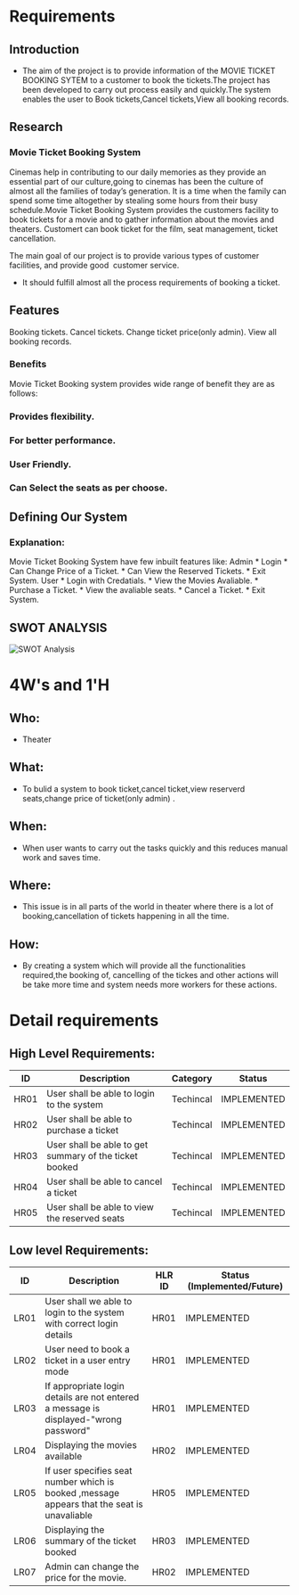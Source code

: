 # Requirements
## Introduction
 * The aim of the project is to provide information of the MOVIE TICKET BOOKING SYTEM to a customer to book  the tickets.The project has been developed to carry out process easily and quickly.The system enables the user to Book tickets,Cancel tickets,View all booking records.

## Research
### Movie Ticket Booking System
Cinemas help in contributing to our daily memories as they provide an essential part of our culture,going to cinemas has been the culture of almost all the families of today’s generation. It is a time when the family can spend some time altogether by stealing some hours from their busy schedule.Movie Ticket Booking System provides the customers facility to book tickets for a movie and to gather information about the movies and theaters. Customert can book ticket for the film, seat management, ticket cancellation.

The main goal of our project is to provide various types of customer facilities, and provide good  customer service. 

* It should fulfill almost all the process requirements of booking a ticket.	

## Features
Booking tickets.
Cancel tickets.
Change ticket price(only admin).
View all booking records.
### Benefits

Movie Ticket Booking system provides wide range of benefit they are as follows:

### Provides flexibility.

### For better performance.

### User Friendly.

### Can Select the seats as per choose.



<!--
## Cost and Features with Time 
| Time | Feature | Cost |
| ----- | ----- | ----- |
| 10
-->
## Defining Our System
### Explanation:
Movie Ticket Booking System have few inbuilt features like:
      Admin
    * Login 
    * Can Change Price of a Ticket.
    * Can View the Reserved Tickets.
    * Exit System.
      User
    * Login with Credatials.
    * View the Movies Avaliable.
    * Purchase a Ticket.
    * View the avaliable seats.
    * Cancel a Ticket.
    * Exit System.
   



   

## SWOT ANALYSIS
![SWOT Analysis](https://github.com/goutami8989/Stepin_Movie-Ticket-Booking-System/blob/main/1_Requirements/swot-analysis.PNG)

# 4W&#39;s and 1&#39;H

## Who:
* Theater

## What:
* To bulid a system to book ticket,cancel ticket,view reserverd seats,change price of ticket(only admin) .

## When:
* When user wants to carry out the tasks quickly and this reduces manual work and saves time.

## Where:
* This issue is in all parts of the world in theater where there is a lot of booking,cancellation of tickets happening in all the time.

## How:
* By creating a system which will provide all the functionalities required,the booking of, cancelling of the tickes and other actions will be take more time and system needs more workers for these actions.

# Detail requirements
## High Level Requirements: 
| ID | Description | Category | Status | 
| ----- | ----- | ------- | ---------|
| HR01 | User shall be able to login to the system| Techincal | IMPLEMENTED | 
| HR02 | User shall be able to purchase a ticket | Techincal | IMPLEMENTED |
| HR03 | User shall be able to get summary of the ticket booked | Techincal | IMPLEMENTED |
| HR04 | User shall be able to cancel a ticket| Techincal | IMPLEMENTED |
| HR05 | User shall be able to view the reserved seats  | Techincal | IMPLEMENTED |


##  Low level Requirements:
 
| ID | Description | HLR ID | Status (Implemented/Future) |
| ------ | --------- | ------ | ----- |
|LR01|User shall we able to login to the system with correct login details|HR01|IMPLEMENTED|
|LR02|User need to book a ticket in a user entry mode|HR01|IMPLEMENTED|
| LR03| If appropriate login details are not entered a message is displayed-"wrong password" | HR01 | IMPLEMENTED |
| LR04 |Displaying the movies available  | HR02 | IMPLEMENTED |
| LR05 |If user specifies seat number which  is booked ,message appears that the seat is unavaliable  | HR05 | IMPLEMENTED |
| LR06 |Displaying the summary of the ticket booked  | HR03 | IMPLEMENTED |
| LR07 | Admin can change the price for the movie. | HR02 | IMPLEMENTED |



